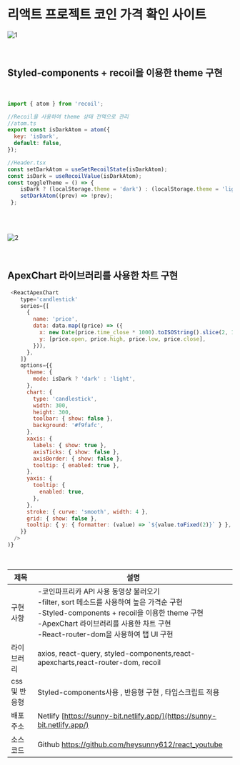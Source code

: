 # 리액트 프로젝트 코인 가격 확인 사이트 

![1](https://github.com/heysunny612/ts-bitcoin/assets/127499117/9ee7355f-fcdf-4dba-a54a-aa762994469e)


<br/>

## Styled-components + recoil을 이용한 theme 구현

 <br/>

```js
import { atom } from 'recoil';

//Recoil을 사용하여 theme 상태 전역으로 관리
//atom.ts
export const isDarkAtom = atom({
  key: 'isDark',
  default: false,
});

//Header.tsx
const setDarkAtom = useSetRecoilState(isDarkAtom);
const isDark = useRecoilValue(isDarkAtom);
const toggleTheme = () => {
    isDark ? (localStorage.theme = 'dark') : (localStorage.theme = 'light');
    setDarkAtom((prev) => !prev);
 };


```

<br/>
<br/>

![2](https://github.com/heysunny612/ts-bitcoin/assets/127499117/710554b7-e8b6-456a-9dfd-6be7da6957dd)


<br/>

## ApexChart 라이브러리를 사용한 차트 구현

```js
 <ReactApexChart
    type='candlestick'
    series={[
      {
        name: 'price',
        data: data.map((price) => ({
          x: new Date(price.time_close * 1000).toISOString().slice(2, 10),
          y: [price.open, price.high, price.low, price.close],
        })),
      },
    ]}
    options={{
      theme: {
        mode: isDark ? 'dark' : 'light',
      },
      chart: {
        type: 'candlestick',
        width: 300,
        height: 300,
        toolbar: { show: false },
        background: '#f9fafc',
      },
      xaxis: {
        labels: { show: true },
        axisTicks: { show: false },
        axisBorder: { show: false },
        tooltip: { enabled: true },
      },
      yaxis: {
        tooltip: {
          enabled: true,
        },
      },
      stroke: { curve: 'smooth', width: 4 },
      grid: { show: false },
      tooltip: { y: { formatter: (value) => `${value.toFixed(2)}` } },
    }}
  />
)}
```

<br/>

| 제목 | 설명 |
| --- | --- |
| 구현 사항 | -코인파프리카 API 사용 동영상 불러오기 <br/> -filter, sort 메소드를 사용하여 높은 가격순 구현 <br/> -Styled-components + recoil을 이용한 theme 구현<br/> -ApexChart 라이브러리를 사용한 차트 구현 <br/> -React-router-dom을 사용하여 탭 UI 구현|
| 라이브러리 | axios, react-query, styled-components,react-apexcharts,react-router-dom, recoil |
| css 및 반응형  | Styled-components사용 , 반응형 구현 , 타입스크립트 적용 |
| 배포 주소  | Netlify [https://sunny-bit.netlify.app/](https://sunny-bit.netlify.app/) |
| 소스 코드  | Github  [ https://github.com/heysunny612/react_youtube ](https://github.com/heysunny612/ts-bitcoin)|



